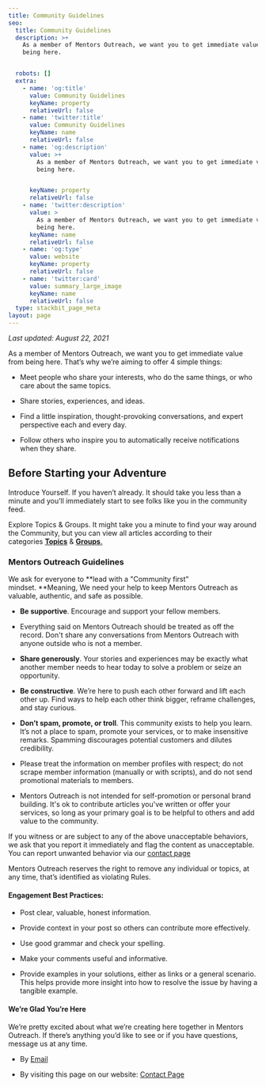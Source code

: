 ```yaml
---
title: Community Guidelines
seo:
  title: Community Guidelines
  description: >+
    As a member of Mentors Outreach, we want you to get immediate value from
    being here.


  robots: []
  extra:
    - name: 'og:title'
      value: Community Guidelines
      keyName: property
      relativeUrl: false
    - name: 'twitter:title'
      value: Community Guidelines
      keyName: name
      relativeUrl: false
    - name: 'og:description'
      value: >+
        As a member of Mentors Outreach, we want you to get immediate value from
        being here.


      keyName: property
      relativeUrl: false
    - name: 'twitter:description'
      value: >
        As a member of Mentors Outreach, we want you to get immediate value from
        being here.
      keyName: name
      relativeUrl: false
    - name: 'og:type'
      value: website
      keyName: property
      relativeUrl: false
    - name: 'twitter:card'
      value: summary_large_image
      keyName: name
      relativeUrl: false
  type: stackbit_page_meta
layout: page
---
```

*Last updated: August 22, 2021*

As a member of Mentors Outreach, we want you to get immediate value from being here. That’s why we’re aiming to offer 4 simple things:

*   Meet people who share your interests, who do the same things, or who care about the same topics.

*   Share stories, experiences, and ideas.

*   Find a little inspiration, thought-provoking conversations, and expert perspective each and every day.

*   Follow others who inspire you to automatically receive notifications when they share.

## Before Starting your Adventure

Introduce Yourself. If you haven’t already. It should take you less than a minute and you’ll immediately start to see folks like you in the community feed.

Explore Topics & Groups. It might take you a minute to find your way around the Community, but you can view all articles according to their categories [**Topics**](https://social.mentorsoutreach.org/topics) & [**Groups**.](https://social.mentorsoutreach.org/groups)

### Mentors Outreach Guidelines

 We ask for everyone to **lead with a "Community first" mindset. **Meaning, We need your help to keep Mentors Outreach as valuable, authentic, and safe as possible.

*   **Be supportive**. Encourage and support your fellow members.

*   Everything said on Mentors Outreach should be treated as off the record. Don't share any conversations from Mentors Outreach with anyone outside who is not a member.

*   **Share generously**. Your stories and experiences may be exactly what another member needs to hear today to solve a problem or seize an opportunity.

*   **Be constructive**. We’re here to push each other forward and lift each other up. Find ways to help each other think bigger, reframe challenges, and stay curious.

*   **Don’t spam, promote, or troll**. This community exists to help you learn. It’s not a place to spam, promote your services, or to make insensitive remarks. Spamming discourages potential customers and dilutes credibility.

*   Please treat the information on member profiles with respect; do not scrape member information (manually or with scripts), and do not send promotional materials to members.

*   Mentors Outreach is not intended for self-promotion or personal brand building. It's ok to contribute articles you've written or offer your services, so long as your primary goal is to be helpful to others and add value to the community.

If you witness or are subject to any of the above unacceptable behaviors, we ask that you report it immediately and flag the content as unacceptable. You can report unwanted behavior via our [contact page](https://mentorsoutreach.org/contact)

Mentors Outreach reserves the right to remove any individual or topics, at any time, that’s identified as violating Rules.

#### Engagement Best Practices: 

*   Post clear, valuable, honest information.

*   Provide context in your post so others can contribute more effectively.

*   Use good grammar and check your spelling.

*   Make your comments useful and informative.

*   Provide examples in your solutions, either as links or a general scenario. This helps provide more insight into how to resolve the issue by having a tangible example. 

#### We’re Glad You’re Here

We’re pretty excited about what we’re creating here together in Mentors Outreach. If there’s anything you’d like to see or if you have questions, message us at any time.

*   By [Email](mailto:contact@bakarimustafa.com)

*   By visiting this page on our website: [Contact Page](https://mentorsoutreach.org/contact)
